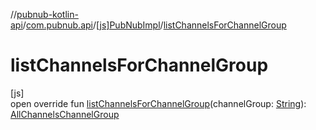 //[pubnub-kotlin-api](../../../index.md)/[com.pubnub.api](../index.md)/[[js]PubNubImpl](index.md)/[listChannelsForChannelGroup](list-channels-for-channel-group.md)

# listChannelsForChannelGroup

[js]\
open override fun [listChannelsForChannelGroup](list-channels-for-channel-group.md)(channelGroup: [String](https://kotlinlang.org/api/core/kotlin-stdlib/kotlin/-string/index.html)): [AllChannelsChannelGroup](../../com.pubnub.api.endpoints.channel_groups/-all-channels-channel-group/index.md)
